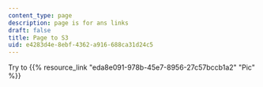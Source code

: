 ```yaml
---
content_type: page
description: page is for ans links
draft: false
title: Page to S3
uid: e4283d4e-8ebf-4362-a916-688ca31d24c5
---
```

Try to {{% resource_link "eda8e091-978b-45e7-8956-27c57bccb1a2" "Pic" %}}